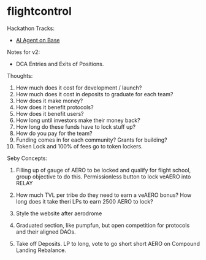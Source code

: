 # flightcontrol

Hackathon Tracks: 

* [AI Agent on Base](https://ethdenver2025.devfolio.co/prizes?partner=ora)

Notes for v2: 
* DCA Entries and Exits of Positions.

Thoughts: 

1. How much does it cost for development / launch? 
2. How much does it cost in deposits to graduate for each team? 
3. How does it make money? 
4. How does it benefit protocols? 
5. How does it benefit users? 
6. How long until investors make their money back? 
7. How long do these funds have to lock stuff up? 
8. How do you pay for the team? 
9. Funding comes in for each community? Grants for building? 
10. Token Lock and 100% of fees go to token lockers. 

Seby Concepts: 
1) Filling up of gauge of AERO to be locked and qualify for flight school, group objective to do this. 
Permissionless button to lock veAERO into RELAY 
2) How much TVL per tribe do they need to earn a veAERO bonus? 
How long does it take theri LPs to earn 2500 AERO to lock? 
3) Style the website after aerodrome
4) Graduated section, like pumpfun, but open competition for protocols and their aligned DAOs. 

5) Take off Deposits. 
LP to long, vote to go short
short AERO on Compound
Landing Rebalance. 